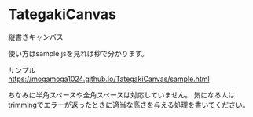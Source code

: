 # TategakiCanvas
縦書きキャンバス

使い方はsample.jsを見れば秒で分かります。

サンプル  
https://mogamoga1024.github.io/TategakiCanvas/sample.html

ちなみに半角スペースや全角スペースは対応していません。
気になる人はtrimmingでエラーが返ったときに適当な高さを与える処理を書いてください。
